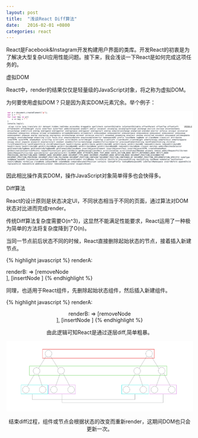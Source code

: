 ```yaml
---
layout: post
title:  "浅谈React Diff算法"
date:   2016-02-01 +0800
categories: react
---
```

React是Facebook&Instagram开发构建用户界面的类库。开发React的初衷是为了解决大型复杂UI应用性能问题。接下来，我会浅谈一下React是如何完成这项任务的。

虚拟DOM

React中，render的结果仅仅是轻量级的JavaScript对象，将之称为虚拟DOM。

为何要使用虚拟DOM？只是因为真实DOM元素冗余。举个例子：

![真实DOM](/img/1.jpg)

因此相比操作真实DOM，操作JavaScript对象简单得多也会快得多。

Diff算法

React的设计原则是状态决定UI，不同状态相当于不同的页面，通过算法对DOM状态对比进而完成render。

传统Diff算法复杂度需要O(n^3)，这显然不能满足性能要求，React运用了一种极为简单的方法将复杂度降到了O(n)。

当同一节点前后状态不同的时候，React直接删除起始状态的节点，接着插入新建节点。

{% highlight javascript %} 
renderA: <div />
renderB: <span /> 
=> [removeNode <div/>], [insertNode <span />]
{% endhighlight %}

同理，也适用于React组件，先删除起始状态组件，然后插入新建组件。

{% highlight javascript %} 
renderA: <Header />
renderB: <Content />
=> [removeNode <Header />], [insertNode <Content />]
{% endhighlight %}

由此逻辑可知React是通过逐层diff,简单粗暴。

![真实DOM](/img/react1.png)

结束diff过程，组件或节点会根据状态的改变而重新render，这期间DOM也只会更新一次。



